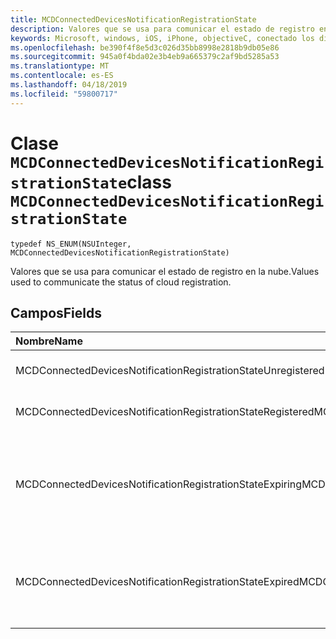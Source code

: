 ```yaml
---
title: MCDConnectedDevicesNotificationRegistrationState
description: Valores que se usa para comunicar el estado de registro en la nube.
keywords: Microsoft, windows, iOS, iPhone, objectiveC, conectado los dispositivos, proyecto Roma
ms.openlocfilehash: be390f4f8e5d3c026d35bb8998e2818b9db05e86
ms.sourcegitcommit: 945a0f4bda02e3b4eb9a665379c2af9bd5285a53
ms.translationtype: MT
ms.contentlocale: es-ES
ms.lasthandoff: 04/18/2019
ms.locfileid: "59800717"
---
```

# <a name="class-mcdconnecteddevicesnotificationregistrationstate"></a><span data-ttu-id="dbca9-104">Clase `MCDConnectedDevicesNotificationRegistrationState`</span><span class="sxs-lookup"><span data-stu-id="dbca9-104">class `MCDConnectedDevicesNotificationRegistrationState`</span></span> 

```
typedef NS_ENUM(NSUInteger, MCDConnectedDevicesNotificationRegistrationState)
```  
<span data-ttu-id="dbca9-105">Valores que se usa para comunicar el estado de registro en la nube.</span><span class="sxs-lookup"><span data-stu-id="dbca9-105">Values used to communicate the status of cloud registration.</span></span>

## <a name="fields"></a><span data-ttu-id="dbca9-106">Campos</span><span class="sxs-lookup"><span data-stu-id="dbca9-106">Fields</span></span>

| <span data-ttu-id="dbca9-107">Nombre</span><span class="sxs-lookup"><span data-stu-id="dbca9-107">Name</span></span>                              |   <span data-ttu-id="dbca9-108">Valor</span><span class="sxs-lookup"><span data-stu-id="dbca9-108">Value</span></span>     | <span data-ttu-id="dbca9-109">Descripción</span><span class="sxs-lookup"><span data-stu-id="dbca9-109">Description</span></span> |
|:----------------------------------|:------|:-------------------------------|
| <span data-ttu-id="dbca9-110">MCDConnectedDevicesNotificationRegistrationStateUnregistered</span><span class="sxs-lookup"><span data-stu-id="dbca9-110">MCDConnectedDevicesNotificationRegistrationStateUnregistered</span></span> | <span data-ttu-id="dbca9-111">0</span><span class="sxs-lookup"><span data-stu-id="dbca9-111">0</span></span> | <span data-ttu-id="dbca9-112">Registro nunca se ha iniciado.</span><span class="sxs-lookup"><span data-stu-id="dbca9-112">Registration has never been started.</span></span>
| <span data-ttu-id="dbca9-113">MCDConnectedDevicesNotificationRegistrationStateRegistered</span><span class="sxs-lookup"><span data-stu-id="dbca9-113">MCDConnectedDevicesNotificationRegistrationStateRegistered</span></span> | <span data-ttu-id="dbca9-114">1</span><span class="sxs-lookup"><span data-stu-id="dbca9-114">1</span></span> | <span data-ttu-id="dbca9-115">Complete el registro.</span><span class="sxs-lookup"><span data-stu-id="dbca9-115">Registration has finished.</span></span> |
| <span data-ttu-id="dbca9-116">MCDConnectedDevicesNotificationRegistrationStateExpiring</span><span class="sxs-lookup"><span data-stu-id="dbca9-116">MCDConnectedDevicesNotificationRegistrationStateExpiring</span></span> | <span data-ttu-id="dbca9-117">2</span><span class="sxs-lookup"><span data-stu-id="dbca9-117">2</span></span> | <span data-ttu-id="dbca9-118">El registro está a punto de expirar y por lo que la aplicación debe realizar el registro nuevo.</span><span class="sxs-lookup"><span data-stu-id="dbca9-118">Registration is about to expire and so the app should perform registration again.</span></span> |
| <span data-ttu-id="dbca9-119">MCDConnectedDevicesNotificationRegistrationStateExpired</span><span class="sxs-lookup"><span data-stu-id="dbca9-119">MCDConnectedDevicesNotificationRegistrationStateExpired</span></span> | <span data-ttu-id="dbca9-120">3</span><span class="sxs-lookup"><span data-stu-id="dbca9-120">3</span></span> | <span data-ttu-id="dbca9-121">Registro ha expirado y, por lo que la aplicación debe realizar el registro nuevo.</span><span class="sxs-lookup"><span data-stu-id="dbca9-121">Registration has expired and so the app must perform registration again.</span></span> |